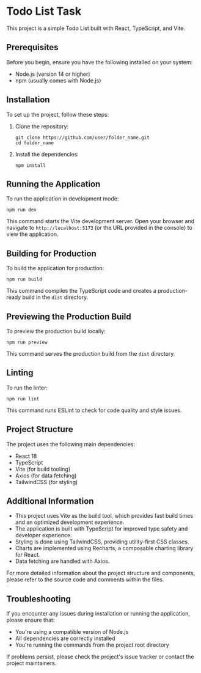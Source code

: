 # Todo List Task

This project is a simple Todo List built with React, TypeScript, and Vite.

## Prerequisites

Before you begin, ensure you have the following installed on your system:
- Node.js (version 14 or higher)
- npm (usually comes with Node.js)

## Installation

To set up the project, follow these steps:

1. Clone the repository:
   ```
   git clone https://github.com/user/folder_name.git
   cd folder_name
   ```

2. Install the dependencies:
   ```
   npm install
   ```

## Running the Application

To run the application in development mode:

```
npm run dev
```

This command starts the Vite development server. Open your browser and navigate to `http://localhost:5173` (or the URL provided in the console) to view the application.

## Building for Production

To build the application for production:

```
npm run build
```

This command compiles the TypeScript code and creates a production-ready build in the `dist` directory.

## Previewing the Production Build

To preview the production build locally:

```
npm run preview
```

This command serves the production build from the `dist` directory.

## Linting

To run the linter:

```
npm run lint
```

This command runs ESLint to check for code quality and style issues.

## Project Structure

The project uses the following main dependencies:
- React 18
- TypeScript
- Vite (for build tooling)
- Axios (for data fetching)
- TailwindCSS (for styling)

## Additional Information

- This project uses Vite as the build tool, which provides fast build times and an optimized development experience.
- The application is built with TypeScript for improved type safety and developer experience.
- Styling is done using TailwindCSS, providing utility-first CSS classes.
- Charts are implemented using Recharts, a composable charting library for React.
- Data fetching are handled with Axios.

For more detailed information about the project structure and components, please refer to the source code and comments within the files.

## Troubleshooting

If you encounter any issues during installation or running the application, please ensure that:
- You're using a compatible version of Node.js
- All dependencies are correctly installed
- You're running the commands from the project root directory

If problems persist, please check the project's issue tracker or contact the project maintainers.
